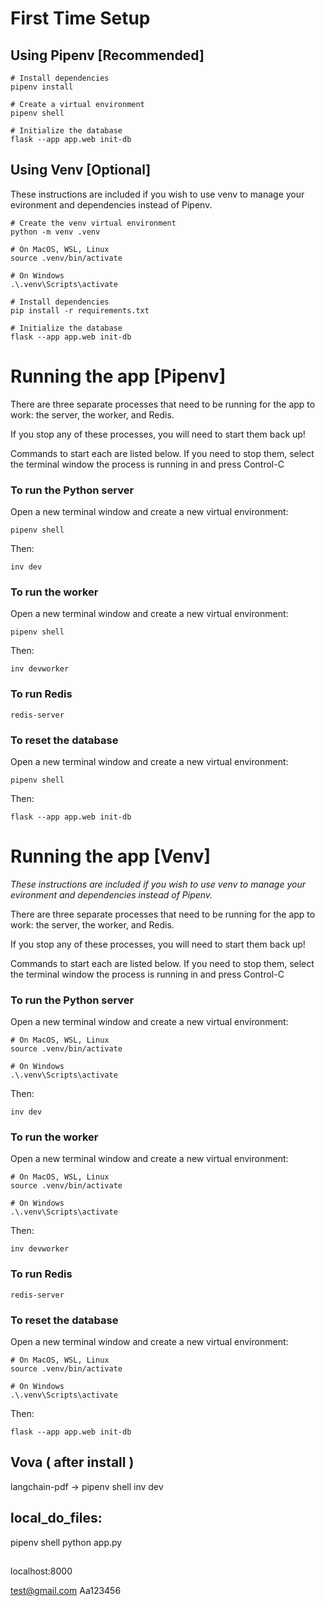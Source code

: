 # First Time Setup

## Using Pipenv [Recommended]

```
# Install dependencies
pipenv install

# Create a virtual environment
pipenv shell

# Initialize the database
flask --app app.web init-db

```

## Using Venv [Optional]

These instructions are included if you wish to use venv to manage your evironment and dependencies instead of Pipenv.

```
# Create the venv virtual environment
python -m venv .venv

# On MacOS, WSL, Linux
source .venv/bin/activate

# On Windows
.\.venv\Scripts\activate

# Install dependencies
pip install -r requirements.txt

# Initialize the database
flask --app app.web init-db
```

# Running the app [Pipenv]

There are three separate processes that need to be running for the app to work: the server, the worker, and Redis.

If you stop any of these processes, you will need to start them back up!

Commands to start each are listed below. If you need to stop them, select the terminal window the process is running in and press Control-C

### To run the Python server

Open a new terminal window and create a new virtual environment:

```
pipenv shell
```

Then:

```
inv dev
```

### To run the worker

Open a new terminal window and create a new virtual environment:

```
pipenv shell
```

Then:

```
inv devworker
```

### To run Redis

```
redis-server
```

### To reset the database

Open a new terminal window and create a new virtual environment:

```
pipenv shell
```

Then:

```
flask --app app.web init-db
```

# Running the app [Venv]

_These instructions are included if you wish to use venv to manage your evironment and dependencies instead of Pipenv._

There are three separate processes that need to be running for the app to work: the server, the worker, and Redis.

If you stop any of these processes, you will need to start them back up!

Commands to start each are listed below. If you need to stop them, select the terminal window the process is running in and press Control-C

### To run the Python server

Open a new terminal window and create a new virtual environment:

```
# On MacOS, WSL, Linux
source .venv/bin/activate

# On Windows
.\.venv\Scripts\activate
```

Then:

```
inv dev
```

### To run the worker

Open a new terminal window and create a new virtual environment:

```
# On MacOS, WSL, Linux
source .venv/bin/activate

# On Windows
.\.venv\Scripts\activate
```

Then:

```
inv devworker
```

### To run Redis

```
redis-server
```

### To reset the database

Open a new terminal window and create a new virtual environment:

```
# On MacOS, WSL, Linux
source .venv/bin/activate

# On Windows
.\.venv\Scripts\activate
```

Then:

```
flask --app app.web init-db
```


## Vova ( after install )

langchain-pdf ->
pipenv shell 
inv dev


##  local_do_files:

pipenv shell
python app.py

## 
localhost:8000

test@gmail.com
Aa123456